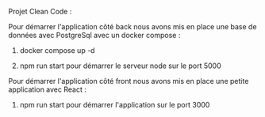 Projet Clean Code :

Pour démarrer l'application côté back nous avons mis en place une base de données avec PostgreSql avec un docker compose :

1. docker compose up -d

2. npm run start pour démarrer le serveur node sur le port 5000

Pour démarrer l'application côté front nous avons mis en place une petite application avec React :

1.  npm run start pour démarrer l'application sur le port 3000
